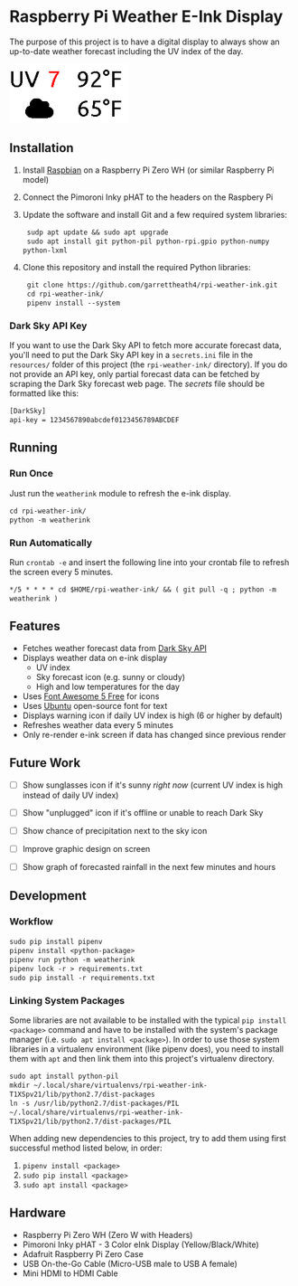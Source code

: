 # Raspberry Pi Weather E-Ink Display

The purpose of this project is to have a digital display to always show an
up-to-date weather forecast including the UV index of the day.

![Demo of e-ink display](example.png?raw=true)


## Installation

1. Install [Raspbian](https://www.raspberrypi.org/downloads/raspbian/) on a
   Raspberry Pi Zero WH (or similar Raspberry Pi model)
2. Connect the Pimoroni Inky pHAT to the headers on the Raspbery Pi
3. Update the software and install Git and a few required system libraries:

        sudp apt update && sudo apt upgrade
        sudo apt install git python-pil python-rpi.gpio python-numpy python-lxml

4. Clone this repository and install the required Python libraries:

        git clone https://github.com/garrettheath4/rpi-weather-ink.git
        cd rpi-weather-ink/
        pipenv install --system

### Dark Sky API Key

If you want to use the Dark Sky API to fetch more accurate forecast data, you'll
need to put the Dark Sky API key in a `secrets.ini` file in the `resources/`
folder of this project (the `rpi-weather-ink/` directory). If you do not provide
an API key, only partial forecast data can be fetched by scraping the Dark Sky
forecast web page. The _secrets_ file should be formatted like this:

```
[DarkSky]
api-key = 1234567890abcdef0123456789ABCDEF
```


## Running

### Run Once

Just run the `weatherink` module to refresh the e-ink display.

```
cd rpi-weather-ink/
python -m weatherink
```

### Run Automatically

Run `crontab -e` and insert the following line into your crontab file to refresh
the screen every 5 minutes.

```
*/5 * * * * cd $HOME/rpi-weather-ink/ && ( git pull -q ; python -m weatherink )
```


## Features

- Fetches weather forecast data from [Dark Sky API](https://darksky.net/dev)
- Displays weather data on e-ink display
    - UV index
    - Sky forecast icon (e.g. sunny or cloudy)
    - High and low temperatures for the day
- Uses [Font Awesome 5 Free](https://fontawesome.com) for icons
- Uses [Ubuntu](https://design.ubuntu.com/font/) open-source font for text
- Displays warning icon if daily UV index is high (6 or higher by default)
- Refreshes weather data every 5 minutes
- Only re-render e-ink screen if data has changed since previous render


## Future Work

- [ ] Show sunglasses icon if it's sunny _right now_ (current UV index is high
      instead of daily UV index)
- [ ] Show "unplugged" icon if it's offline or unable to reach Dark Sky
- [ ] Show chance of precipitation next to the sky icon
- [ ] Improve graphic design on screen
- [ ] Show graph of forecasted rainfall in the next few minutes and hours


## Development

### Workflow

```
sudo pip install pipenv
pipenv install <python-package>
pipenv run python -m weatherink
pipenv lock -r > requirements.txt
sudo pip install -r requirements.txt
```

### Linking System Packages

Some libraries are not available to be installed with the typical
`pip install <package>` command and have to be installed with the system's
package manager (i.e. `sudo apt install <package>`). In order to use those
system libraries in a virtualenv environment (like pipenv does), you need to
install them with `apt` and then link them into this project's virtualenv
directory.

```
sudo apt install python-pil
mkdir ~/.local/share/virtualenvs/rpi-weather-ink-T1XSpv21/lib/python2.7/dist-packages
ln -s /usr/lib/python2.7/dist-packages/PIL ~/.local/share/virtualenvs/rpi-weather-ink-T1XSpv21/lib/python2.7/dist-packages/PIL
```

When adding new dependencies to this project, try to add them using first
successful method listed below, in order:

1. `pipenv install <package>`
1. `sudo pip install <package>`
1. `sudo apt install <package>`


## Hardware

* Raspberry Pi Zero WH (Zero W with Headers)
* Pimoroni Inky pHAT - 3 Color eInk Display (Yellow/Black/White)
* Adafruit Raspberry Pi Zero Case
* USB On-the-Go Cable (Micro-USB male to USB A female)
* Mini HDMI to HDMI Cable


